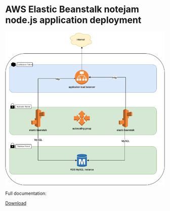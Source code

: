# AWS Elastic Beanstalk notejam node.js application deployment

![project_schema](https://github.com/BartekChojnacki/notejam-aws-beanstalk-deployment/blob/master/docs/notejam-schema.png)

Full documentation:

[Download](https://github.com/BartekChojnacki/notejam-aws-beanstalk-deployment/blob/master/documentation.pdf)

